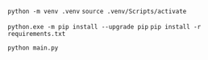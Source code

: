 `python -m venv .venv`
`source .venv/Scripts/activate`

`python.exe -m pip install --upgrade pip`
`pip install -r requirements.txt`

`python main.py`